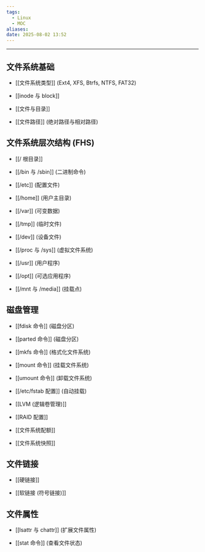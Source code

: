 ```yaml
---
tags:
  - Linux
  - MOC
aliases: 
date: 2025-08-02 13:52
---
```


---

## 文件系统基础

- [[文件系统类型]] (Ext4, XFS, Btrfs, NTFS, FAT32)

- [[inode 与 block]]

- [[文件与目录]]

- [[文件路径]] (绝对路径与相对路径)



## 文件系统层次结构 (FHS)

- [[/ 根目录]]

- [[/bin 与 /sbin]] (二进制命令)

- [[/etc]] (配置文件)

- [[/home]] (用户主目录)

- [[/var]] (可变数据)

- [[/tmp]] (临时文件)

- [[/dev]] (设备文件)

- [[/proc 与 /sys]] (虚拟文件系统)

- [[/usr]] (用户程序)

- [[/opt]] (可选应用程序)

- [[/mnt 与 /media]] (挂载点)



## 磁盘管理

- [[fdisk 命令]] (磁盘分区)

- [[parted 命令]] (磁盘分区)

- [[mkfs 命令]] (格式化文件系统)

- [[mount 命令]] (挂载文件系统)

- [[umount 命令]] (卸载文件系统)

- [[/etc/fstab 配置]] (自动挂载)

- [[LVM (逻辑卷管理)]]

- [[RAID 配置]]

- [[文件系统配额]]

- [[文件系统快照]]



## 文件链接

- [[硬链接]]

- [[软链接 (符号链接)]]



## 文件属性

- [[lsattr 与 chattr]] (扩展文件属性)

- [[stat 命令]] (查看文件状态)

